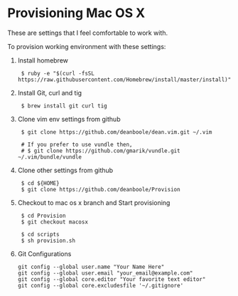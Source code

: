 Provisioning Mac OS X
=========

These are settings that I feel comfortable to work with.

To provision working environment with these settings:

1. Install homebrew

		$ ruby -e "$(curl -fsSL https://raw.githubusercontent.com/Homebrew/install/master/install)"

2. Install Git, curl and tig

		$ brew install git curl tig

3. Clone vim env settings from github

		$ git clone https://github.com/deanboole/dean.vim.git ~/.vim

		# If you prefer to use vundle then,
		# $ git clone https://github.com/gmarik/vundle.git ~/.vim/bundle/vundle

4. Clone other settings from github

		$ cd ${HOME}
		$ git clone https://github.com/deanboole/Provision

5. Checkout to mac os x branch and Start provisioning

		$ cd Provision
		$ git checkout macosx

		$ cd scripts
		$ sh provision.sh

6. Git Configurations

    ```
    git config --global user.name "Your Name Here"
    git config --global user.email "your_email@example.com"
    git config --global core.editor "Your favorite text editor"
    git config --global core.excludesfile '~/.gitignore'
    ```
